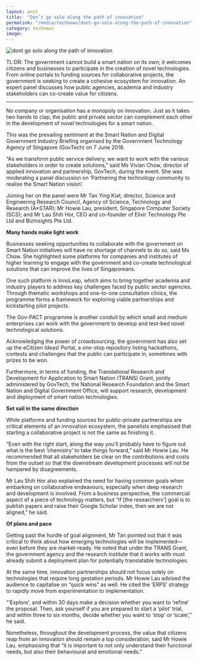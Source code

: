 ```yaml
---
layout: post
title:  "Don’t go solo along the path of innovation"
permalink: "/media/technews/dont-go-solo-along-the-path-of-innovation"
category: technews
image: 
---
```


![dont go solo along the path of innovation]({{site.baseurl}}/images/technews/dont-go-solo-along-the-path-of-innovation-part-1.png)

TL:DR: The government cannot build a smart nation on its own; it welcomes citizens and businesses to participate in the creation of novel technologies. From online portals to funding sources for collaborative projects, the government is seeking to create a cohesive ecosystem for innovation. 
An expert panel discusses how public agencies, academia and industry stakeholders can co-create value for citizens.

---

No company or organisation has a monopoly on innovation. Just as it takes two hands to clap, the public and private sector can complement each other in the development of novel technologies for a smart nation. 
 
This was the prevailing sentiment at the Smart Nation and Digital Government Industry Briefing organised by the Government Technology Agency of Singapore (GovTech) on 7 June 2018.

“As we transform public service delivery, we want to work with the various stakeholders in order to create solutions,” said Ms Vivian Chow, director of applied innovation and partnership, GovTech, during the event. She was moderating a panel discussion on ‘Partnering the technology community to realise the Smart Nation vision’.

Joining her on the panel were Mr Tan Ying Kiat, director, Science and Engineering Research Council, Agency of Science, Technology and Research (A*STAR); Mr Howie Lau, president, Singapore Computer Society (SCS); and Mr Lau Shih Hor, CEO and co-founder of Elixir Technology Pte Ltd and BizInsights Pte Ltd. 


**Many hands make light work**

Businesses seeking opportunities to collaborate with the government on Smart Nation initiatives will have no shortage of channels to do so, said Ms Chow. She highlighted some platforms for companies and institutes of higher learning to engage with the government and co-create technological solutions that can improve the lives of Singaporeans. 

One such platform is InnoLeap, which aims to bring together academia and industry players to address key challenges faced by public sector agencies. Through thematic workshops and one-to-one consultation clinics, the programme forms a framework for exploring viable partnerships and kickstarting pilot projects.  

The Gov-PACT programme is another conduit by which small and medium enterprises can work with the government to develop and test-bed novel technological solutions.

Acknowledging the power of crowdsourcing, the government has also set up the eCitizen Ideas! Portal, a one-stop repository listing hackathons, contests and challenges that the public can participate in, sometimes with prizes to be won. 

Furthermore, in terms of funding, the Translational Research and Development for Application to Smart Nation (TRANS) Grant, jointly administered by GovTech, the National Research Foundation and the Smart Nation and Digital Government Office, will support research, development and deployment of smart nation technologies.


**Set sail in the same direction**

While platforms and funding sources for public-private partnerships are critical elements of an innovation ecosystem, the panelists emphasised that starting a collaborative project is not the same as finishing it. 

“Even with the right start, along the way you’ll probably have to figure out what is the best ‘chemistry’ to take things forward,” said Mr Howie Lau. He recommended that all stakeholders be clear on the contributions and costs from the outset so that the downstream development processes will not be hampered by disagreements.

Mr Lau Shih Hor also explained the need for having common goals when embarking on collaborative endeavours, especially when deep research and development is involved. From a business perspective, the commercial aspect of a piece of technology matters, but “if [the researchers’] goal is to publish papers and raise their Google Scholar index, then we are not aligned,” he said.


**Of plans and pace**

Getting past the hurdle of goal alignment, Mr Tan pointed out that it was critical to think about how emerging technologies will be implemented—even before they are market-ready. He noted that under the TRANS Grant, the government agency and the research institute that it works with must already submit a deployment plan for potentially translatable technologies.

At the same time, innovation partnerships should not focus solely on technologies that require long gestation periods. Mr Howie Lau advised the audience to capitalise on “quick wins” as well. He cited the ‘ERPS’ strategy to rapidly move from experimentation to implementation.

“’Explore’, and within 30 days make a decision whether you want to ‘refine’ the proposal. Then, ask yourself if you are prepared to start a ‘pilot’ trial, and within three to six months, decide whether you want to ‘stop’ or ‘scale’,” he said.

Nonetheless, throughout the development process, the value that citizens reap from an innovation should remain a top consideration, said Mr Howie Lau, emphasising that “it is important to not only understand their functional needs, but also their behavioural and emotional needs.”
